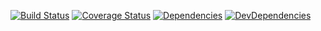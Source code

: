
[![Build Status][build-image]][build-url] [![Coverage Status][coverage-image]][coverage-url] [![Dependencies][dependencies-image]][dependencies-url] [![DevDependencies][dev-dependencies-image]][dev-dependencies-url]

[build-image]: http://img.shields.io/travis/stdlib-js/stdlib/develop.svg
[build-url]: https://travis-ci.org/stdlib-js/stdlib

[coverage-image]: https://img.shields.io/codecov/c/github/stdlib-js/stdlib/develop.svg
[coverage-url]: https://codecov.io/github/stdlib-js/stdlib?branch=develop

[dependencies-image]: http://img.shields.io/david/stdlib-js/stdlib/develop.svg
[dependencies-url]: https://david-dm.org/stdlib-js/stdlib/develop

[dev-dependencies-image]: http://img.shields.io/david/dev/stdlib-js/stdlib/develop.svg
[dev-dependencies-url]: https://david-dm.org/dev/stdlib-js/stdlib/develop
